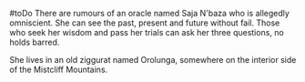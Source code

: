 #toDo
There are rumours of an oracle named Saja N'baza who is allegedly omniscient. She can see the past, present and future without fail. Those who seek her wisdom and pass her trials can ask her three questions, no holds barred.

She lives in an old ziggurat named Orolunga, somewhere on the interior side of the Mistcliff Mountains.